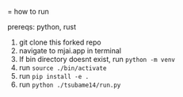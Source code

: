 = how to run

prereqs: python, rust

1. git clone this forked repo
2. navigate to mjai.app in terminal
3. If bin directory doesnt exist, run `python -m venv`
4. run `source ./bin/activate`
5. run `pip install -e .`
6. run `python ./tsubame14/run.py`
